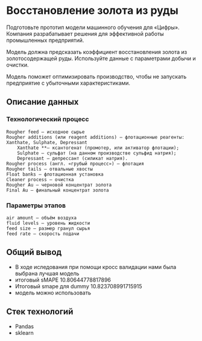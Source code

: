 # Восстановление золота из руды

Подготовьте прототип модели машинного обучения для «Цифры». Компания разрабатывает решения для эффективной работы промышленных предприятий.

Модель должна предсказать коэффициент восстановления золота из золотосодержащей руды. Используйте данные с параметрами добычи и очистки.

Модель поможет оптимизировать производство, чтобы не запускать предприятие с убыточными характеристиками.

## Описание данных

### Технологический процесс

    Rougher feed — исходное сырье
    Rougher additions (или reagent additions) — флотационные реагенты: Xanthate, Sulphate, Depressant
        Xanthate **— ксантогенат (промотер, или активатор флотации);
        Sulphate — сульфат (на данном производстве сульфид натрия);
        Depressant — депрессант (силикат натрия).
    Rougher process (англ. «грубый процесс») — флотация
    Rougher tails — отвальные хвосты
    Float banks — флотационная установка
    Cleaner process — очистка
    Rougher Au — черновой концентрат золота
    Final Au — финальный концентрат золота


### Параметры этапов

    air amount — объём воздуха
    fluid levels — уровень жидкости
    feed size — размер гранул сырья
    feed rate — скорость подачи

## Общий вывод

- В ходе иследования при помощи кросс валидации нами была выбрана лучшая модель
- итоговый sMAPE 10.80644778817896
- Итоговый smape для dummy 10.823708991715915
- модель можно использовать

## Стек технологий

- Pandas
- sklearn